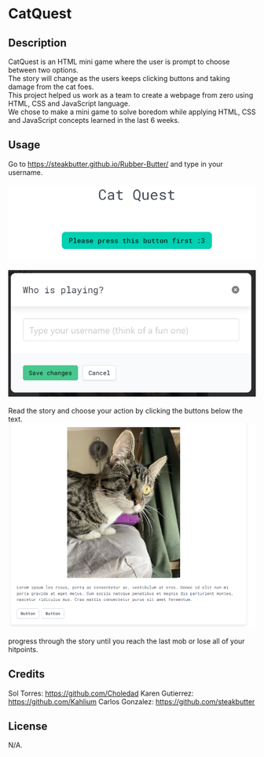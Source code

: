 # CatQuest

## Description

CatQuest is an HTML mini game where the user is prompt to choose between two options.<br>
The story will change as the users keeps clicking buttons and taking damage from the cat foes. <br>
This project helped us work as a team to create a webpage from zero using HTML, CSS and JavaScript language. <br>
We chose to make a mini game to solve boredom while applying HTML, CSS and JavaScript concepts learned in the last 6 weeks.  


## Usage

Go to https://steakbutter.github.io/Rubber-Butter/ and type in your username. <br> <br>
![alt text](assets/username.png) <br> <br>
![alt text](<assets/type in.png>) <br> <br> 
Read the story and choose your action by clicking the buttons below the text. 
![alt text](assets/buttons.png) <br> <br>
progress through the story until you reach the last mob or lose all of your hitpoints. 

## Credits

Sol Torres: https://github.com/Choledad
Karen Gutierrez: https://github.com/Kahlium
Carlos Gonzalez: https://github.com/steakbutter

## License

N/A.



